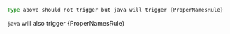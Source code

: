 
```java
Type above should not trigger but java will trigger {ProperNamesRule}
```

`java` will also trigger {ProperNamesRule}
